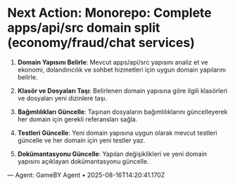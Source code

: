 # Next Action: Monorepo: Complete apps/api/src domain split (economy/fraud/chat services)

1. **Domain Yapısını Belirle**: Mevcut apps/api/src yapısını analiz et ve ekonomi, dolandırıcılık ve sohbet hizmetleri için uygun domain yapılarını belirle.

2. **Klasör ve Dosyaları Taşı**: Belirlenen domain yapısına göre ilgili klasörleri ve dosyaları yeni dizinlere taşı.

3. **Bağımlılıkları Güncelle**: Taşınan dosyaların bağımlılıklarını güncelleyerek her domain için gerekli referansları sağla.

4. **Testleri Güncelle**: Yeni domain yapısına uygun olarak mevcut testleri güncelle ve her domain için yeni testler yaz.

5. **Dokümantasyonu Güncelle**: Yapılan değişiklikleri ve yeni domain yapısını açıklayan dokümantasyonu güncelle.

— Agent: GameBY Agent • 2025-08-16T14:20:41.170Z
